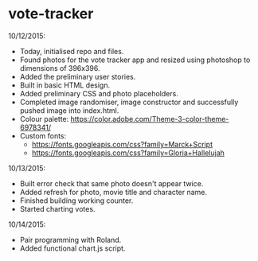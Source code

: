 # vote-tracker

10/12/2015:
- Today, initialised repo and files.
- Found photos for the vote tracker app and resized using photoshop to dimensions of 396x396.
- Added the preliminary user stories.
- Built in basic HTML design.
- Added preliminary CSS and photo placeholders.
- Completed image randomiser, image constructor and successfully pushed image into index.html.
- Colour palette: https://color.adobe.com/Theme-3-color-theme-6978341/
- Custom fonts:
  - https://fonts.googleapis.com/css?family=Marck+Script
  - https://fonts.googleapis.com/css?family=Gloria+Hallelujah

10/13/2015:
- Built error check that same photo doesn't appear twice.
- Added refresh for photo, movie title and character name.
- Finished building working counter.
- Started charting votes.

10/14/2015:
- Pair programming with Roland.
- Added functional chart.js script.
